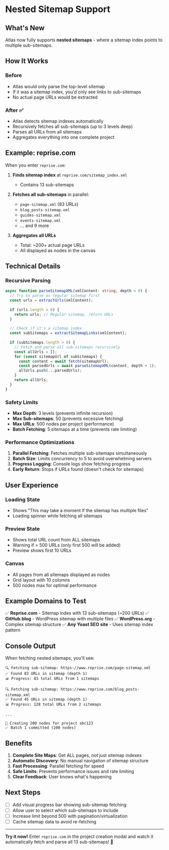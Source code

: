 # Nested Sitemap Support

## What's New

Atlas now fully supports **nested sitemaps** - where a sitemap index points to multiple sub-sitemaps.

## How It Works

### Before
- Atlas would only parse the top-level sitemap
- If it was a sitemap index, you'd only see links to sub-sitemaps
- No actual page URLs would be extracted

### After ✅
- Atlas detects sitemap indexes automatically
- Recursively fetches all sub-sitemaps (up to 3 levels deep)
- Parses all URLs from all sitemaps
- Aggregates everything into one complete project

## Example: reprise.com

When you enter `reprise.com`:

1. **Finds sitemap index** at `reprise.com/sitemap_index.xml`
   - Contains 13 sub-sitemaps

2. **Fetches all sub-sitemaps** in parallel:
   - `page-sitemap.xml` (83 URLs)
   - `blog_posts-sitemap.xml` 
   - `guides-sitemap.xml`
   - `events-sitemap.xml`
   - ... and 9 more

3. **Aggregates all URLs**
   - Total: ~200+ actual page URLs
   - All displayed as nodes in the canvas

## Technical Details

### Recursive Parsing

```typescript
async function parseSitemapXML(xmlContent: string, depth = 0) {
  // Try to parse as regular sitemap first
  const urls = extractUrls(xmlContent);
  
  if (urls.length > 0) {
    return urls; // Regular sitemap, return URLs
  }
  
  // Check if it's a sitemap index
  const subSitemaps = extractSitemapLinks(xmlContent);
  
  if (subSitemaps.length > 0) {
    // Fetch and parse all sub-sitemaps recursively
    const allUrls = [];
    for (const sitemapUrl of subSitemaps) {
      const content = await fetch(sitemapUrl);
      const parsedUrls = await parseSitemapXML(content, depth + 1);
      allUrls.push(...parsedUrls);
    }
    return allUrls;
  }
}
```

### Safety Limits

- **Max Depth**: 3 levels (prevents infinite recursion)
- **Max Sub-sitemaps**: 50 (prevents excessive fetching)
- **Max URLs**: 500 nodes per project (performance)
- **Batch Fetching**: 5 sitemaps at a time (prevents rate limiting)

### Performance Optimizations

1. **Parallel Fetching**: Fetches multiple sub-sitemaps simultaneously
2. **Batch Size**: Limits concurrency to 5 to avoid overwhelming servers
3. **Progress Logging**: Console logs show fetching progress
4. **Early Return**: Stops if URLs found (doesn't check for sitemaps)

## User Experience

### Loading State
- Shows "This may take a moment if the sitemap has multiple files"
- Loading spinner while fetching all sitemaps

### Preview State
- Shows total URL count from ALL sitemaps
- Warning if > 500 URLs (only first 500 will be added)
- Preview shows first 10 URLs

### Canvas
- All pages from all sitemaps displayed as nodes
- Grid layout with 10 columns
- 500 nodes max for optimal performance

## Example Domains to Test

✅ **Reprise.com** - Sitemap index with 13 sub-sitemaps (~200 URLs)
✅ **GitHub.blog** - WordPress sitemap with multiple files
✅ **WordPress.org** - Complex sitemap structure
✅ **Any Yoast SEO site** - Uses sitemap index pattern

## Console Output

When fetching nested sitemaps, you'll see:

```
🔍 Fetching sub-sitemap: https://www.reprise.com/page-sitemap.xml
✅ Found 83 URLs in sitemap (depth 1)
📊 Progress: 83 total URLs from 1 sitemaps

🔍 Fetching sub-sitemap: https://www.reprise.com/blog_posts-sitemap.xml
✅ Found 45 URLs in sitemap (depth 1)
📊 Progress: 128 total URLs from 2 sitemaps

...

📝 Creating 200 nodes for project abc123
✅ Batch 1 committed (200 nodes)
```

## Benefits

1. **Complete Site Maps**: Get ALL pages, not just sitemap indexes
2. **Automatic Discovery**: No manual navigation of sitemap structure
3. **Fast Processing**: Parallel fetching for speed
4. **Safe Limits**: Prevents performance issues and rate limiting
5. **Clear Feedback**: User knows what's happening

## Next Steps

- [ ] Add visual progress bar showing sub-sitemap fetching
- [ ] Allow user to select which sub-sitemaps to include
- [ ] Increase limit beyond 500 with pagination/virtualization
- [ ] Cache sitemap data to avoid re-fetching

---

**Try it now!** Enter `reprise.com` in the project creation modal and watch it automatically fetch and parse all 13 sub-sitemaps! 🎉

